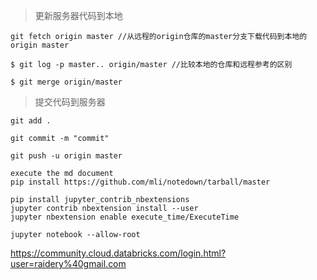 

> 更新服务器代码到本地

```
git fetch origin master //从远程的origin仓库的master分支下载代码到本地的origin master

$ git log -p master.. origin/master //比较本地的仓库和远程参考的区别

$ git merge origin/master
```


> 提交代码到服务器


```
git add .

git commit -m "commit"

git push -u origin master
```


```
execute the md document
pip install https://github.com/mli/notedown/tarball/master

pip install jupyter_contrib_nbextensions
jupyter contrib nbextension install --user
jupyter nbextension enable execute_time/ExecuteTime

jupyter notebook --allow-root

```


https://community.cloud.databricks.com/login.html?user=raidery%40gmail.com
